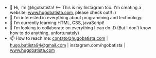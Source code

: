 - 👋 Hi, I’m @hgobatista! <-- This is my Instagram too. I'm creating a website: www.hugobatista.com, please check out!! :)
- 👀 I’m interested in everything about programming and technology.
- 🌱 I’m currently learning HTML, CSS, javaScript!
- 💞️ I’m looking to collaborate on everything I can do :D (But I don't know how to do anything, unfortunately)
- 📫 How to reach me: contato@hugobatista.com | hugo.batiista94@gmail.com | instagram.com/hgobatista | www.hugobatista.com
